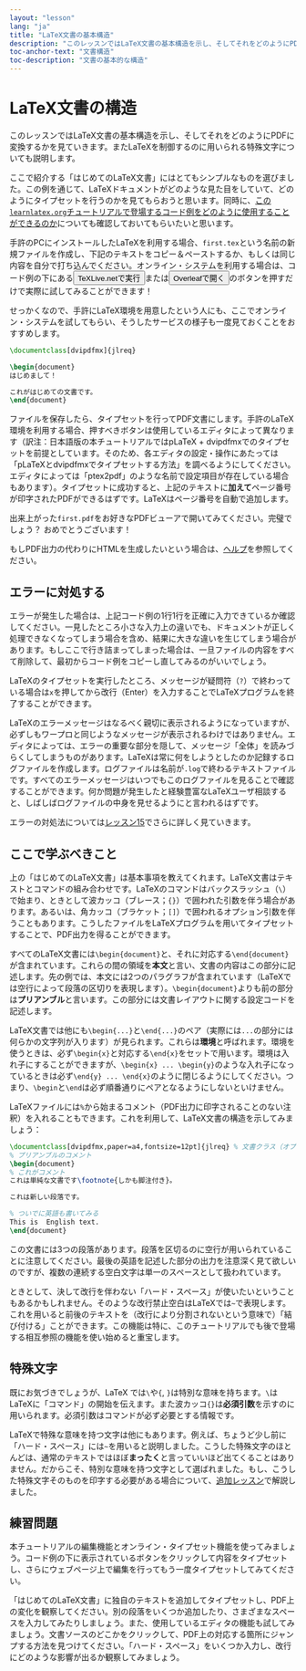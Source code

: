 ```yaml
---
layout: "lesson"
lang: "ja"
title: "LaTeX文書の基本構造"
description: "このレッスンではLaTeX文書の基本構造を示し、そしてそれをどのようにPDFに変換するかを見ていきます。またLaTeXを制御するのに用いられる特殊文字についても説明します。"
toc-anchor-text: "文書構造"
toc-description: "文書の基本的な構造"
---
```


# LaTeX文書の構造

<span class="summary">このレッスンではLaTeX文書の基本構造を示し、そしてそれをどのようにPDFに変換するかを見ていきます。またLaTeXを制御するのに用いられる特殊文字についても説明します。</span>

ここで紹介する「はじめてのLaTeX文書」にはとてもシンプルなものを選びました。この例を通じて、LaTeXドキュメントがどのような見た目をしていて、どのようにタイプセットを行うのかを見てもらおうと思います。同時に、[この`learnlatex.org`チュートリアルで登場するコード例をどのように使用することができるのか](help)についても確認しておいてもらいたいと思います。

手許のPCにインストールしたLaTeXを利用する場合、`first.tex`という名前の新規ファイルを作成し、下記のテキストをコピー＆ペーストするか、もしくは同じ内容を自分で打ち込んでください。オンライン・システムを利用する場合は、コード例の下にある<button>TeXLive.netで実行</button>または<button>Overleafで開く</button>のボタンを押すだけで実際に試してみることができます！

<p class="hint">せっかくなので、手許にLaTeX環境を用意したという人にも、ここでオンライン・システムを試してもらい、そうしたサービスの様子も一度見ておくことをおすすめします。</p>

```latex
\documentclass[dvipdfmx]{jlreq}

\begin{document}
はじめまして！

これがはじめての文書です。
\end{document}
```

ファイルを保存したら、タイプセットを行ってPDF文書にします。手許のLaTeX環境を利用する場合、押すべきボタンは使用しているエディタによって異なります（訳注：日本語版の本チュートリアルではpLaTeX + dvipdfmxでのタイプセットを前提としています。そのため、各エディタの設定・操作にあたっては「pLaTeXとdvipdfmxでタイプセットする方法」を調べるようにしてください。エディタによっては「ptex2pdf」のような名前で設定項目が存在している場合もあります）。タイプセットに成功すると、上記のテキストに**加えて**ページ番号が印字されたPDFができるはずです。LaTeXはページ番号を自動で追加します。

出来上がった`first.pdf`をお好きなPDFビューアで開いてみてください。完璧でしょう？ おめでとうございます！

もしPDF出力の代わりにHTMLを生成したいという場合は、[ヘルプ](./help)を参照してください。

## エラーに対処する

エラーが発生した場合は、上記コード例の1行1行を正確に入力できているか確認してください。一見したところ小さな入力上の違いでも、ドキュメントが正しく処理できなくなってしまう場合を含め、結果に大きな違いを生じてしまう場合があります。もしここで行き詰まってしまった場合は、一旦ファイルの内容をすべて削除して、最初からコード例をコピーし直してみるのがいいでしょう。

LaTeXのタイプセットを実行したところ、メッセージが疑問符（`?`）で終わっている場合は`x`を押してから改行（Enter）を入力することでLaTeXプログラムを終了することができます。

LaTeXのエラーメッセージはなるべく親切に表示されるようになっていますが、必ずしもワープロと同じようなメッセージが表示されるわけではありません。エディタによっては、エラーの重要な部分を隠して、メッセージ「全体」を読みづらくしてしまうものがあります。LaTeXは常に何をしようとしたのか記録するログファイルを作成します。ログファイルは名前が`.log`で終わるテキストファイルです。すべてのエラーメッセージはいつでもこのログファイルを見ることで確認することができます。何か問題が発生したと経験豊富なLaTeXユーザ相談すると、しばしばログファイルの中身を見せるようにと言われるはずです。

<p class="hint">エラーの対処法については<a href="./lesson-15">レッスン15</a>でさらに詳しく見ていきます。</p>

## ここで学ぶべきこと

上の「はじめてのLaTeX文書」は基本事項を教えてくれます。LaTeX文書はテキストとコマンドの組み合わせです。LaTeXのコマンドはバックスラッシュ（``\``）で始まり、ときとして波カッコ（ブレース；`{}`）で囲われた引数を伴う場合があります。あるいは、角カッコ（ブラケット；`[]`）で囲われるオプション引数を伴うこともあります。こうしたファイルをLaTeXプログラムを用いてタイプセットすることで、PDF出力を得ることができます。

すべてのLaTeX文書には`\begin{document}`と、それに対応する`\end{document}`が含まれています。これらの間の領域を**本文**と言い、文書の内容はこの部分に記述します。先の例では、本文には2つのパラグラフが含まれています（LaTeXでは空行によって段落の区切りを表現します）。`\begin{document}`よりも前の部分は**プリアンブル**と言います。この部分には文書レイアウトに関する設定コードを記述します。

LaTeX文書では他にも`\begin{...}`と`\end{...}`のペア（実際には`...`の部分には何らかの文字列が入ります）が見られます。これらは**環境**と呼ばれます。環境を使うときは、必ず`\begin{x}`と対応する`\end{x}`をセットで用います。環境は入れ子にすることができますが、`\begin{x} ... \begin{y}`のような入れ子になっているときは必ず`\end{y} ... \end{x}`のように閉じるようにしてください。つまり、`\begin`と`\end`は必ず順番通りにペアとなるようにしないといけません。

LaTeXファイルには`%`から始まるコメント（PDF出力に印字されることのない注釈）を入れることもできます。これを利用して、LaTeX文書の構造を示してみましょう：

```latex
\documentclass[dvipdfmx,paper=a4,fontsize=12pt]{jlreq} % 文書クラス（オプション指定あり）
% プリアンブルのコメント
\begin{document}
% これがコメント
これは単純な文書です\footnote{しかも脚注付き}。

これは新しい段落です。

% ついでに英語も書いてみる
This is  English text.
\end{document}
```

この文書には3つの段落があります。段落を区切るのに空行が用いられていることに注意してください。最後の英語を記述した部分の出力を注意深く見て欲しいのですが、複数の連続する空白文字は単一のスペースとして扱われています。

ときとして、決して改行を伴わない「ハード・スペース」が使いたいということもあるかもしれません。そのような改行禁止空白はLaTeXでは`~`で表現します。これを用いると前後のテキストを（改行により分割されないという意味で）「結び付ける」ことができます。この機能は特に、このチュートリアルでも後で登場する相互参照の機能を使い始めると重宝します。

## 特殊文字

既にお気づきでしょうが、LaTeX では``\``や`{`, `}`は特別な意味を持ちます。``\``はLaTeXに「コマンド」の開始を伝えます。また波カッコ`{}`は**必須引数**を示すのに用いられます。必須引数はコマンドが必ず必要とする情報です。

LaTeXで特殊な意味を持つ文字は他にもあります。例えば、ちょうど少し前に「ハード・スペース」には`~`を用いると説明しました。こうした特殊文字のほとんどは、通常のテキストではほぼ**まったく**と言っていいほど出てくることはありません。だからこそ、特別な意味を持つ文字として選ばれました。もし、こうした特殊文字そのものを印字する必要がある場合について、[追加レッスン](more-03)で解説しました。

## 練習問題

本チュートリアルの編集機能とオンライン・タイプセット機能を使ってみましょう。コード例の下に表示されているボタンをクリックして内容をタイプセットし、さらにウェブページ上で編集を行ってもう一度タイプセットしてみてください。

「はじめてのLaTeX文書」に独自のテキストを追加してタイプセットし、PDF上の変化を観察してください。別の段落をいくつか追加したり、さまざまなスペースを入力してみたりしましょう。また、使用しているエディタの機能も試してみましょう。文書ソースのどこかをクリックして、PDF上の対応する箇所にジャンプする方法を見つけてください。「ハード・スペース」をいくつか入力し、改行にどのような影響が出るか観察してみましょう。
